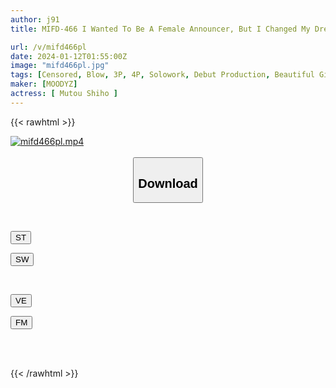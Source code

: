```yaml
---
author: j91
title: MIFD-466 I Wanted To Be A Female Announcer, But I Changed My Dream Because I Like Sex! A Slender Body Girl With A Refreshing Cute Face And A Pretty Naughty AV DEBUT Shiho Muto

url: /v/mifd466pl
date: 2024-01-12T01:55:00Z
image: "mifd466pl.jpg"
tags: [Censored, Blow, 3P, 4P, Solowork, Debut Production, Beautiful Girl, Slender	]
maker: [MOODYZ]
actress: [ Mutou Shiho ]
---
```



{{< rawhtml >}}

<div class="video" data-videoid="26V8QDMoZkcVjz">
    <a href="javascript:;">
        <img src="/v/mifd466pl/mifd466pl.jpg" width="WIDTH" height="HEIGHT" alt="mifd466pl.mp4" loading="lazy">
    </a>
</div>

<script type="text/javascript" src="https://j91.asia/asset/on-demand-st.js"></script>

<br>
  <link rel="stylesheet" href="https://j91.asia/asset/bs5.css">
  
  <center>
  <button class="btn btn-primary" type="button" data-bs-toggle="collapse" data-bs-target=".multi-collapse" aria-expanded="false" aria-controls="multiCollapseExample1 multiCollapseExample2"><h2>Download</h2></button></center>
</p>
<div class="row">
  <div class="col">
    <div class="collapse multi-collapse" id="multiCollapseExample1">
      <div class="card card-body">
	      	      <br>
<div class="buttons">  
<p><a href="https://streamtape.to/v/26V8QDMoZkcVjz" target="_blank"><button class="btn-hover color-3"><i class="fa fa-download"></i> ST</button></a></p>
<p><a href="https://flaswish.com/z0oxjzm7v60z" target="_blank"><button class="btn-hover color-2"><i class="fa fa-download"></i> SW</button></a></p></div>
    </div>
  </div>
</div>
  <div class="col">
    <div class="collapse multi-collapse" id="multiCollapseExample2">
      <div class="card card-body">
	      <br>
<div class="buttons">
<p><a href="javascript:;" target="_blank"><button class="btn-hover color-9"><i class="fa fa-download"></i> VE</button></a></p>
<p><a href="javascript:;" target="_blank"><button class="btn-hover color-8"><i class="fa fa-download"></i> FM</button></a></p></div>
<br><br>
      </div>
    </div>
  </div>
</div>

{{< /rawhtml >}}
